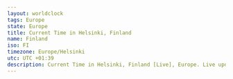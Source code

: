 ```yaml
---
layout: worldclock
tags: Europe
state: Europe
title: Current Time in Helsinki, Finland
name: Finland
iso: FI
timezone: Europe/Helsinki
utc: UTC +01:39
description: Current Time in Helsinki, Finland [Live], Europe. Live update now time in Helsinki, timezone Europe/Helsinki, UTC +01:39, Country ISO code & Current Local Time.
---
```


